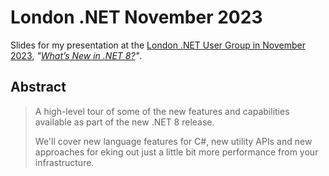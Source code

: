# London .NET November 2023

Slides for my presentation at the [London .NET User Group in November 2023][london-dotnet],
_"[What’s New in .NET 8?][session]"_.

## Abstract

> A high-level tour of some of the new features and capabilities available as part
> of the new .NET 8 release.
>
> We'll cover new language features for C#, new utility APIs and new approaches for
> eking out just a little bit more performance from your infrastructure.

[london-dotnet]: https://www.meetup.com/london-net-user-group/
[session]: https://www.meetup.com/london-net-user-group/events/297047971/
